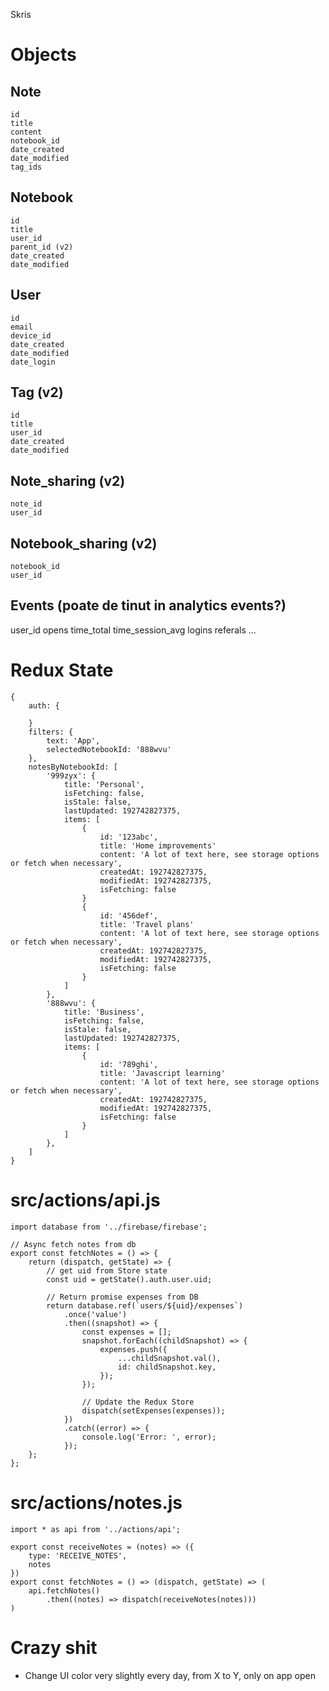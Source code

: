 Skris

# Objects

## Note
	id
	title
	content
	notebook_id
	date_created
	date_modified
	tag_ids

## Notebook
	id
	title
	user_id
	parent_id (v2)
	date_created
	date_modified

## User
	id
	email
	device_id
	date_created
	date_modified
	date_login

## Tag (v2)
	id
	title
	user_id
	date_created
	date_modified

## Note_sharing (v2)
	note_id
	user_id

## Notebook_sharing (v2)
	notebook_id
	user_id

## Events (poate de tinut in analytics events?)
  user_id
  opens
  time_total
  time_session_avg
  logins
  referals
  ...


# Redux State
```
{
	auth: {

	}
	filters: {
		text: 'App',
		selectedNotebookId: '888wvu'
	},
	notesByNotebookId: [
		'999zyx': {
			title: 'Personal',
			isFetching: false,
			isStale: false,
			lastUpdated: 192742827375,
			items: [
				{
					id: '123abc',
					title: 'Home improvements'
					content: 'A lot of text here, see storage options or fetch when necessary',
					createdAt: 192742827375,
					modifiedAt: 192742827375,
					isFetching: false
				}
				{
					id: '456def',
					title: 'Travel plans'
					content: 'A lot of text here, see storage options or fetch when necessary',
					createdAt: 192742827375,
					modifiedAt: 192742827375,
					isFetching: false
				}
			]
		},
		'888wvu': {
			title: 'Business',
			isFetching: false,
			isStale: false,
			lastUpdated: 192742827375,
			items: [
				{
					id: '789ghi',
					title: 'Javascript learning'
					content: 'A lot of text here, see storage options or fetch when necessary',
					createdAt: 192742827375,
					modifiedAt: 192742827375,
					isFetching: false
				}
			]
		},
	]
}
```

# src/actions/api.js
```
import database from '../firebase/firebase';

// Async fetch notes from db
export const fetchNotes = () => {
	return (dispatch, getState) => {
		// get uid from Store state
		const uid = getState().auth.user.uid;

		// Return promise expenses from DB
		return database.ref(`users/${uid}/expenses`)
			.once('value')
			.then((snapshot) => {
				const expenses = [];
				snapshot.forEach((childSnapshot) => {
					expenses.push({
						...childSnapshot.val(),
						id: childSnapshot.key,
					});
				});

				// Update the Redux Store
				dispatch(setExpenses(expenses));	
			})
			.catch((error) => {
				console.log('Error: ', error);
			});
	};
};
```

# src/actions/notes.js
```
import * as api from '../actions/api';

export const receiveNotes = (notes) => ({
	type: 'RECEIVE_NOTES',
	notes
})
export const fetchNotes = () => (dispatch, getState) => (
	api.fetchNotes()
		.then((notes) => dispatch(receiveNotes(notes)))
)
```


# Crazy shit
- Change UI color very slightly every day, from X to Y, only on app open